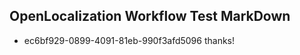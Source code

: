 ## OpenLocalization Workflow Test MarkDown
* ec6bf929-0899-4091-81eb-990f3afd5096 thanks!

<!--HONumber=Jul16_HO5-->


